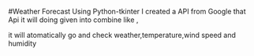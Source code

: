 #Weather Forecast Using Python-tkinter 
I created a API from Google that Api it will doing  given into combine like ,

it will atomatically go and check weather,temperature,wind speed and humidity


